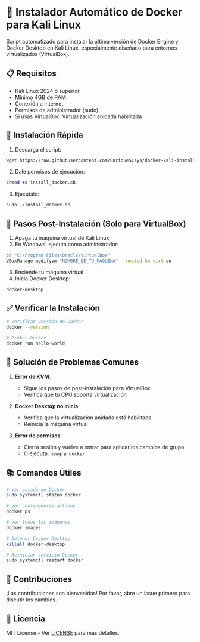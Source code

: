 # 🐋 Instalador Automático de Docker para Kali Linux

Script automatizado para instalar la última versión de Docker Engine y Docker Desktop en Kali Linux, especialmente diseñado para entornos virtualizados (VirtualBox).

## 📋 Requisitos

- Kali Linux 2024 o superior
- Mínimo 4GB de RAM
- Conexión a Internet
- Permisos de administrador (sudo)
- Si usas VirtualBox: Virtualización anidada habilitada

## 🚀 Instalación Rápida

1. Descarga el script:
```bash
wget https://raw.githubusercontent.com/EnriqueSLsys/docker-kali-install/main/install_docker.sh
```

2. Dale permisos de ejecución:
```bash
chmod +x install_docker.sh
```

3. Ejecútalo:
```bash
sudo ./install_docker.sh
```

## 🔧 Pasos Post-Instalación (Solo para VirtualBox)

1. Apaga tu máquina virtual de Kali Linux
2. En Windows, ejecuta como administrador:
```cmd
cd "C:\Program Files\Oracle\VirtualBox"
VBoxManage modifyvm "NOMBRE_DE_TU_MAQUINA" --nested-hw-virt on
```
3. Enciende tu máquina virtual
4. Inicia Docker Desktop:
```bash
docker-desktop
```

## ✅ Verificar la Instalación

```bash
# Verificar versión de Docker
docker --version

# Probar Docker
docker run hello-world
```

## 🛟 Solución de Problemas Comunes

1. **Error de KVM**: 
   - Sigue los pasos de post-instalación para VirtualBox
   - Verifica que tu CPU soporta virtualización

2. **Docker Desktop no inicia**:
   - Verifica que la virtualización anidada está habilitada
   - Reinicia la máquina virtual

3. **Error de permisos**:
   - Cierra sesión y vuelve a entrar para aplicar los cambios de grupo
   - O ejecuta: `newgrp docker`

## 📚 Comandos Útiles

```bash
# Ver estado de Docker
sudo systemctl status docker

# Ver contenedores activos
docker ps

# Ver todas las imágenes
docker images

# Detener Docker Desktop
killall docker-desktop

# Reiniciar servicio Docker
sudo systemctl restart docker
```

## 🤝 Contribuciones

¡Las contribuciones son bienvenidas! Por favor, abre un issue primero para discutir los cambios.

## 📜 Licencia

MIT License - Ver [LICENSE](LICENSE) para más detalles.
